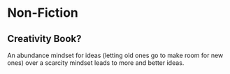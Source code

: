 # Non-Fiction
## Creativity Book?
An abundance mindset for ideas (letting old ones go to make room for new ones) over a scarcity mindset leads to more and better ideas.

